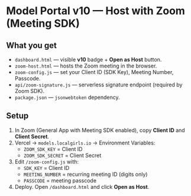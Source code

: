 # Model Portal v10 — Host with Zoom (Meeting SDK)

## What you get
- `dashboard.html` — visible **v10** badge + **Open as Host** button.
- `zoom-host.html` — hosts the Zoom meeting in the browser.
- `zoom-config.js` — set your Client ID (SDK Key), Meeting Number, Passcode.
- `api/zoom-signature.js` — serverless signature endpoint (required by Zoom SDK).
- `package.json` — `jsonwebtoken` dependency.

## Setup
1) In Zoom (General App with Meeting SDK enabled), copy **Client ID** and **Client Secret**.
2) Vercel → `models.localgirls.io` → Environment Variables:
   - `ZOOM_SDK_KEY` = Client ID
   - `ZOOM_SDK_SECRET` = Client Secret
3) Edit `/zoom-config.js` with:
   - `SDK_KEY` = Client ID
   - `MEETING_NUMBER` = recurring meeting ID (digits only)
   - `PASSCODE` = meeting passcode
4) Deploy. Open `/dashboard.html` and click **Open as Host**.
